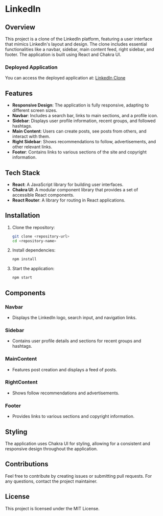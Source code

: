 # LinkedIn

## Overview
This project is a clone of the LinkedIn platform, featuring a user interface that mimics LinkedIn's layout and design. The clone includes essential functionalities like a navbar, sidebar, main content feed, right sidebar, and footer. The application is built using React and Chakra UI.

### Deployed Application
You can access the deployed application at: [LinkedIn Clone](https://linked-in-iota.vercel.app/)

## Features
- **Responsive Design**: The application is fully responsive, adapting to different screen sizes.
- **Navbar**: Includes a search bar, links to main sections, and a profile icon.
- **Sidebar**: Displays user profile information, recent groups, and followed hashtags.
- **Main Content**: Users can create posts, see posts from others, and interact with them.
- **Right Sidebar**: Shows recommendations to follow, advertisements, and other relevant links.
- **Footer**: Contains links to various sections of the site and copyright information.

## Tech Stack
- **React**: A JavaScript library for building user interfaces.
- **Chakra UI**: A modular component library that provides a set of accessible React components.
- **React Router**: A library for routing in React applications.

## Installation
1. Clone the repository:
   ```bash
   git clone <repository-url>
   cd <repository-name>
   ```

2. Install dependencies:
   ```bash
   npm install
   ```

3. Start the application:
   ```bash
   npm start
   ```

## Components
### Navbar
- Displays the LinkedIn logo, search input, and navigation links.

### Sidebar
- Contains user profile details and sections for recent groups and hashtags.

### MainContent
- Features post creation and displays a feed of posts.

### RightContent
- Shows follow recommendations and advertisements.

### Footer
- Provides links to various sections and copyright information.

## Styling
The application uses Chakra UI for styling, allowing for a consistent and responsive design throughout the application.

## Contributions
Feel free to contribute by creating issues or submitting pull requests. For any questions, contact the project maintainer.

## License
This project is licensed under the MIT License.
